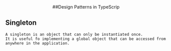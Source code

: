 <div align="center">
##Design Patterns in TypeScrip
</div>

## Singleton

```
A singleton is an object that can only be instantiated once. 
It is useful fo implementing a global object that can be accessed from anywhere in the application.
```

